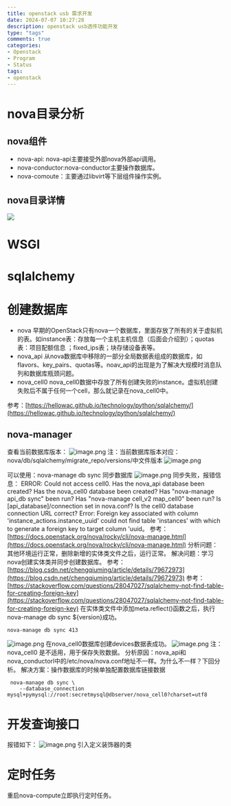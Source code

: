 ```yaml
---
title: openstack usb 需求开发
date: 2024-07-07 10:27:28
description: openstack usb透传功能开发
type: "tags"
comments: true
categories:
- Openstack
- Program
- Status
tags:
- openstack
---
```


# nova目录分析

## nova组件

- nova-api: nova-api主要接受外部nova外部api调用。
- nova-conductor:nova-conductor主要操作数据库。
- nova-comoute：主要通过libvirt等下层组件操作实例。

## nova目录详情

![](https://cdn.nlark.com/yuque/0/2023/jpeg/26098815/1697079908226-8056d8e6-9aa7-4765-a7a3-44364d039db6.jpeg)

# WSGI

# sqlalchemy

# 创建数据库

- nova 早期的OpenStack只有nova一个数据库，里面存放了所有的关于虚拟机的表。如instance表：存放每一个主机主机信息（后面会介绍到）；quotas表：项目配额信息 ；fixed_ips表；块存储设备表等。
- nova_api 从nova数据库中移除的一部分全局数据表组成的数据库，如flavors、key_pairs、quotas等。noav_api的出现是为了解决大规模时消息队列和数据库瓶颈问题。
- nova_cell0 nova_cell0数据中存放了所有创建失败的instance。虚拟机创建失败后不属于任何一个cell，那么就记录在nova_cell0中。

参考：[https://hellowac.github.io/technology/python/sqlalchemy/](https://hellowac.github.io/technology/python/sqlalchemy/)

## nova-manager

查看当前数据库版本：
![image.png](https://cdn.nlark.com/yuque/0/2023/png/26098815/1694767694502-66030176-97af-4937-a435-c5cf10c24c4c.png#averageHue=%23242424&clientId=u2abe46d4-9561-4&from=paste&height=48&id=uc1d572e7&originHeight=60&originWidth=597&originalType=binary&ratio=1.25&rotation=0&showTitle=false&size=10895&status=done&style=none&taskId=uf0ad4f28-44e0-4bda-a19a-1f139f01310&title=&width=477.6)
注：当前数据库版本对应：nova/db/sqlalchemy/migrate_repo/versions/中文件版本
![image.png](https://cdn.nlark.com/yuque/0/2023/png/26098815/1694767901297-19b51841-3ed4-42d7-bf3e-f40a35adac8b.png#averageHue=%23e1e4d9&clientId=u2abe46d4-9561-4&from=paste&height=57&id=u8c277543&originHeight=71&originWidth=626&originalType=binary&ratio=1.25&rotation=0&showTitle=false&size=13762&status=done&style=none&taskId=ud0c0f397-4ba8-46af-908c-535569b2c09&title=&width=500.8)

可以使用：nova-manage db sync 同步数据库
![image.png](https://cdn.nlark.com/yuque/0/2023/png/26098815/1694768037496-897dff96-cbf0-456b-8b07-add31b402d3a.png#averageHue=%23242424&clientId=u2abe46d4-9561-4&from=paste&height=220&id=uc0d53f1f&originHeight=275&originWidth=1870&originalType=binary&ratio=1.25&rotation=0&showTitle=false&size=70814&status=done&style=none&taskId=ud35e5ad4-0cfe-48eb-8962-9718c0d3b4c&title=&width=1496)
同步失败，报错信息：
ERROR: Could not access cell0.
Has the nova_api database been created?
Has the nova_cell0 database been created?
Has "nova-manage api_db sync" been run?
Has "nova-manage cell_v2 map_cell0" been run?
Is [api_database]/connection set in nova.conf?
Is the cell0 database connection URL correct?
Error: Foreign key associated with column 'instance_actions.instance_uuid' could not find table 'instances' with which to generate a foreign key to target column 'uuid。
参考：[https://docs.openstack.org/nova/rocky/cli/nova-manage.html](https://docs.openstack.org/nova/rocky/cli/nova-manage.html)
分析问题：其他环境运行正常，删除新增的实体类文件之后，运行正常。
解决问题：学习nova创建实体类并同步创建数据库。
参考：[https://blog.csdn.net/chengqiuming/article/details/79672973](https://blog.csdn.net/chengqiuming/article/details/79672973)
参考：[https://stackoverflow.com/questions/28047027/sqlalchemy-not-find-table-for-creating-foreign-key](https://stackoverflow.com/questions/28047027/sqlalchemy-not-find-table-for-creating-foreign-key)
在实体类文件中添加meta.reflect()函数之后，执行nova-manage db sync ${version}成功。
```
nova-manage db sync 413
```

![image.png](https://cdn.nlark.com/yuque/0/2023/png/26098815/1695020664736-595464c3-6758-4c32-88c0-58eab95b44e7.png#averageHue=%23e6dba7&clientId=u4b9cd771-95ab-4&from=paste&height=864&id=ueca8c230&originHeight=1080&originWidth=1870&originalType=binary&ratio=1.25&rotation=0&showTitle=false&size=337902&status=done&style=none&taskId=uffc198c6-a123-471b-b581-a2d8af1a65a&title=&width=1496)
在nova_cell0数据库创建devices数据表成功。
![image.png](https://cdn.nlark.com/yuque/0/2023/png/26098815/1695020575978-1a79ae14-767e-4f63-8afb-3f27f7548208.png#averageHue=%23f9f9f8&clientId=u4b9cd771-95ab-4&from=paste&height=864&id=uf2b38cc2&originHeight=1080&originWidth=1920&originalType=binary&ratio=1.25&rotation=0&showTitle=false&size=146635&status=done&style=none&taskId=u1c3ea37e-3f4f-4b42-b526-5204d17ef58&title=&width=1536)
注：nova_cell0 是不适用，用于保存失败数据。
分析原因：nova_api和nova_conductorl中的/etc/nova/nova.conf地址不一样。为什么不一样？下回分析。
解决方案：操作数据库的时候单独配置数据库链接数据
```
 nova-manage db sync \
    --database_connection mysql+pymysql://root:secretmysql@dbserver/nova_cell0?charset=utf8
```
# 开发查询接口
报错如下：
![image.png](https://cdn.nlark.com/yuque/0/2023/png/26098815/1696926488107-53fe9b2f-b46c-478d-a67b-a900224e5c45.png#averageHue=%232c2e20&clientId=ube672ce4-aec2-4&from=paste&height=864&id=u8892f3a1&originHeight=1080&originWidth=1920&originalType=binary&ratio=1.25&rotation=0&showTitle=false&size=501052&status=done&style=none&taskId=u70a770cd-2815-4b1e-a73b-d80da7b7951&title=&width=1536)
引入定义装饰器的类

# 定时任务
重启nova-compute立即执行定时任务。
